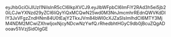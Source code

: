 eyJhbGciOiJIUzI1NiIsInR5cCI6IkpXVCJ9.eyJlbWFpbCI6ImFiY2RAd3h5ei5jb20iLCJwYXNzd29yZCI6IiQyYiQxMCQwN25wd0M3NnJmcmhrREdnQWVKdDllY3JxVFgzZndHNm84U0tEajY2TkxJVm84bWl0cXJZaSIsImlhdCI6MTY3MjM4NDM2MCwiZXhwIjoxNjcyNDcwNzYwfQ.rRhedbhtHGyC9db0jBcuZQgADooav51iVzjSidOlgGE